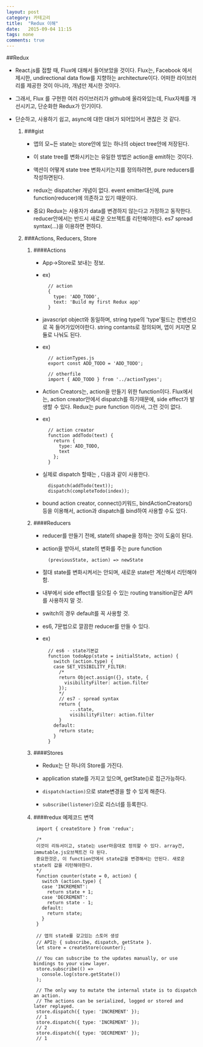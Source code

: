 ```yaml
---
layout: post
category: 카테고리
title:  "Redux 이해"
date:   2015-09-04 11:15
tags: none 
comments: true
---
```

##Redux
- React.js를 접할 때, Flux에 대해서 들어보았을 것이다. Flux는, Facebook 에서 제시한, undirectional data flow를 지향하는 architecture이다. 어떠한 라이브러리를 제공한 것이 아니라, 개념만 제시한 것이다.
- 그래서, Flux 를 구현한 여러 라이브러리가 github에 올라와있는데, Flux자체를 개선시키고, 단순화한 Redux가 인기이다. 
- 단순하고, 사용하기 쉽고, async에 대한 대비가 되어있어서 괜찮은 것 같다.
 
	1. ###gist
		- 앱의 모~든 state는 store안에 있는 하나의 object tree안에 저장된다.
		
		- 이 state tree를 변화시키는는 유일한 방법은 action을 emit하는 것이다.
		
		- 액션이 어떻게 state tree 변화시키는지를 정의하려면, pure reducers를 작성하면된다.
		
		- redux는 dispatcher 개념이 없다. event emitter대신에, pure function(reducer)에 의존하고 있기 때문이다.
		
		- 중요) Redux는 사용자가 data를 변경하지 않는다고 가정하고 동작한다. reducer안에서는 반드시 새로운 오브젝트를 리턴해야한다. es7 spread syntax(...)을 이용하면 편하다.

	2. ###Actions, Reducers, Store
		1. ####Actions
			- App->Store로 보내는 정보.
			- ex)

					// action
					{
					  type: 'ADD_TODO',
					  text: 'Build my first Redux app'
					}
			- javascript object와 동일하며, string type의 'type'필드는 컨벤션으로 꼭 들어가있어야한다. string contants로 정의되며, 앱이 커지면 모듈로 나눠도 된다.
			- ex)
 
					// actionTypes.js
					export const ADD_TODO = 'ADD_TODO';
					
					// otherfile
					import { ADD_TODO } from '../actionTypes';
					
			- Action Creators는, action을 만들기 위한 function이다. Flux에서는, action creator안에서 dispatch를 하기때문에, side effect가 발생할 수 있다. Redux는 pure function 이라서, 그런 것이 없다.
			- ex)

					// action creator
					function addTodo(text) {
					  return {
					    type: ADD_TODO,
					    text
					  };
					}

			- 실제로 dispatch 할때는 , 다음과 같이 사용한다.

					dispatch(addTodo(text));
					dispatch(completeTodo(index));
			
			- bound action creator, connect()키워드, bindActionCreators() 등을 이용해서, action과 dispatch를 bind하여 사용할 수도 있다.
		2. ####Reducers
			- reducer를 만들기 전에, state의 shape을 정하는 것이 도움이 된다.
			- action을 받아서, state의 변화를 주는 pure function

					(previousState, action) => newState
			- 절대 state를 변화시켜서는 안되며, 새로운 state만 계산해서 리턴해야함.
			- 내부에서 side effect를 일으킬 수 있는 routing transition같은 API 를 사용하지 말 것.
			- switch의 경우 default를 꼭 사용할 것.
			- es6, 7문법으로 깔끔한 reducer를 만들 수 있다.
			- ex)

					// es6 - state기본값
					function todoApp(state = initialState, action) {
					  switch (action.type) {
					  case SET_VISIBILITY_FILTER:
					  	/*
					    return Object.assign({}, state, {
					      visibilityFilter: action.filter
					    });
					    */
					    // es7 - spread syntax
					    return {
					    	...state,
					    	visibilityFilter: action.filter
					    }
					  default:
					    return state;
					  }
					}
					
		3. ####Stores
			- Redux는 단 하나의 Store를 가진다.
			
			- application state를 가지고 있으며, getState()로 접근가능하다.
			- `dispatch(action)`으로 state변경을 할 수 있게 해준다.
			- `subscribe(listener)`으로 리스너를 등록한다.
			
			
			
		4. ####redux 예제코드 변역

				import { createStore } from 'redux';
				
				/*
				이것이 리듀서이고, state는 user마음대로 정의할 수 있다. array건, immutable.js오브젝트건 다 된다.
				중요한것은, 이 function안에서 state값을 변경해서는 안된다. 새로운 state의 값을 리턴해야한다.
				*/
				function counter(state = 0, action) {
				  switch (action.type) {
				  case 'INCREMENT':
				    return state + 1;
				  case 'DECREMENT':
				    return state - 1;
				  default:
				    return state;
				  }
				}
				
				// 앱의 state를 갖고있는 스토어 생성
				// API는 { subscribe, dispatch, getState }.
				let store = createStore(counter);
				
				// You can subscribe to the updates manually, or use bindings to your view layer.
				store.subscribe(() =>
				  console.log(store.getState())
				);
				
				// The only way to mutate the internal state is to dispatch an action.
				// The actions can be serialized, logged or stored and later replayed.
				store.dispatch({ type: 'INCREMENT' });
				// 1
				store.dispatch({ type: 'INCREMENT' });
				// 2
				store.dispatch({ type: 'DECREMENT' });
				// 1